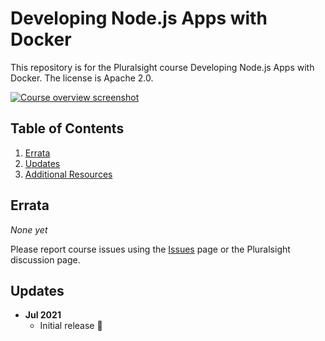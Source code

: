 # Developing Node.js Apps with Docker

This repository is for the Pluralsight course Developing Node.js Apps with Docker. The license is Apache 2.0.

[![Course overview
screenshot](https://user-images.githubusercontent.com/695373/150931855-1084feb8-fba1-4450-a25e-b897b45d5a82.png)](https://doomhammer.info/l/courses/nodejs-docker-developing-apps)

## Table of Contents

1. [Errata](#errata)
1. [Updates](#updates)
1. [Additional Resources](#additional-resources)

## Errata

*None yet*

Please report course issues using the [Issues](https://github.com/DoomHammer/pluralsight-developing-nodejs-apps-with-docker/issues) page or the Pluralsight discussion page.

## Updates

- **Jul 2021**
  - Initial release 🎉
